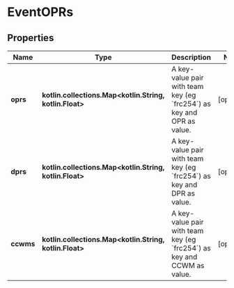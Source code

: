 
# EventOPRs

## Properties

| Name      | Type                                                          | Description                                                                      | Notes      |
| --------- | ------------------------------------------------------------- | -------------------------------------------------------------------------------- | ---------- |
| **oprs**  | **kotlin.collections.Map&lt;kotlin.String, kotlin.Float&gt;** | A key-value pair with team key (eg &#x60;frc254&#x60;) as key and OPR as value.  | [optional] |
| **dprs**  | **kotlin.collections.Map&lt;kotlin.String, kotlin.Float&gt;** | A key-value pair with team key (eg &#x60;frc254&#x60;) as key and DPR as value.  | [optional] |
| **ccwms** | **kotlin.collections.Map&lt;kotlin.String, kotlin.Float&gt;** | A key-value pair with team key (eg &#x60;frc254&#x60;) as key and CCWM as value. | [optional] |
